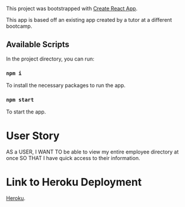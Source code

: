 This project was bootstrapped with [Create React App](https://github.com/facebook/create-react-app).

This app is based off an existing app created by a tutor at a different bootcamp.


## Available Scripts

In the project directory, you can run:

### `npm i` 

To install the necessary packages to run the app.

### `npm start`

To start the app.


# User Story
AS a USER, 
I WANT TO be able to view my entire employee directory at once 
SO THAT I have quick access to their information.

# Link to Heroku Deployment
[Heroku](https://react-emp-directory-jihojk.herokuapp.com/).
